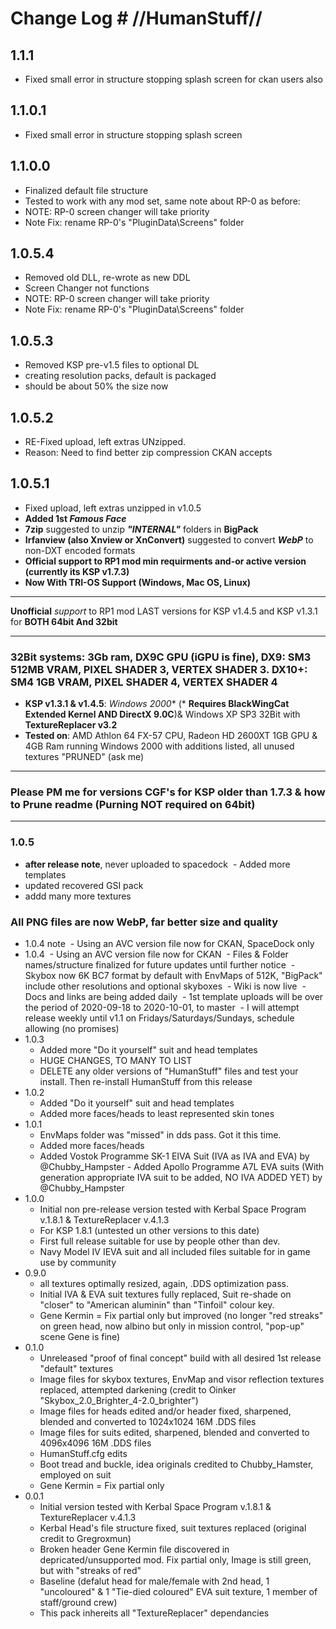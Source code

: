 # Change Log # //HumanStuff//

## 1.1.1
- Fixed small error in structure stopping splash screen for ckan users also
## 1.1.0.1
- Fixed small error in structure stopping splash screen
## 1.1.0.0
 - Finalized default file structure
 - Tested to work with any mod set, same note about RP-0 as before:
 - NOTE: RP-0 screen changer will take priority
 - Note Fix: rename RP-0's "PluginData\Screens" folder
## 1.0.5.4
 - Removed old DLL, re-wrote as new DDL
 - Screen Changer not functions
 - NOTE: RP-0 screen changer will take priority
 - Note Fix: rename RP-0's "PluginData\Screens" folder
## 1.0.5.3
 - Removed KSP pre-v1.5 files to optional DL
 - creating resolution packs, default is packaged
 - should be about 50% the size now 
## 1.0.5.2
 - RE-Fixed upload, left extras UNzipped. 
 - Reason: Need to find better zip compression CKAN accepts
## 1.0.5.1
 - Fixed upload, left extras unzipped in v1.0.5
 - **Added 1st _Famous_ _Face_**
 - **7zip** suggested to unzip **_"INTERNAL"_** folders in **BigPack** 
 - **Irfanview (also Xnview or XnConvert)** suggested to convert **_WebP_** to non-DXT encoded formats 
 - **Official support to RP1 mod min requirments and-or active version (currently its KSP v1.7.3)**
 - **Now With TRI-OS Support (Windows, Mac OS, Linux)**
***
**Unofficial** _support_ to RP1 mod LAST versions for KSP v1.4.5 and KSP v1.3.1 for **BOTH 64bit And 32bit** 
***
 ### 32Bit systems: 3Gb ram, DX9C GPU (iGPU is fine), DX9: SM3 512MB VRAM, PIXEL SHADER 3, VERTEX SHADER 3. DX10+: SM4 1GB VRAM, PIXEL SHADER 4, VERTEX SHADER 4
 - **KSP v1.3.1 & v1.4.5**: _Windows_ _2000_* (* **Requires BlackWingCat Extended Kernel AND DirectX 9.0C**)& Windows XP SP3 32Bit with **TextureReplacer v3.2**
 - **Tested on**: AMD Athlon 64 FX-57 CPU, Radeon HD 2600XT 1GB GPU  & 4GB Ram running Windows 2000 with additions listed, all unused textures "PRUNED" (ask me)
***
### Please PM me for versions CGF's for KSP older than 1.7.3 & how to Prune readme (Purning NOT required on 64bit)
***
### 1.0.5
 - **after release note**, never uploaded to spacedock
 - Added more templates
 - updated recovered GSI pack
 - addd many more textures
 ### All PNG files are now WebP, far better size and quality
* 1.0.4 note
 - Using an AVC version file now for CKAN, SpaceDock only 
* 1.0.4
 - Using an AVC version file now for CKAN 
 - Files & Folder names/structure finalized for future updates until further notice
 - Skybox now 6K BC7 format by default with EnvMaps of 512K, "BigPack" include other resolutions and optional skyboxes
 - Wiki is now live
 - Docs and links are being added daily
 - 1st template uploads will be over the period of 2020-09-18 to 2020-10-01, to master
 - I will attempt release weekly until v1.1 on Fridays/Saturdays/Sundays, schedule allowing (no promises)
* 1.0.3
  - Added more "Do it yourself" suit and head templates
  - HUGE CHANGES, TO MANY TO LIST
  - DELETE any older versions of "HumanStuff" files and test your install. Then re-install HumanStuff from this release
* 1.0.2
  - Added "Do it yourself" suit and head templates
  - Added more faces/heads to least represented skin tones
* 1.0.1
  - EnvMaps folder was "missed" in dds pass. Got it this time.
  - Added more faces/heads
  - Added Vostok Programme SK-1 EIVA Suit (IVA as IVA and EVA) by @Chubby_Hampster
  - Added Apollo Programme A7L EVA suits (With generation appropriate IVA suit to be added, NO IVA ADDED YET) by @Chubby_Hampster
* 1.0.0
  - Initial non pre-release version tested with Kerbal Space Program v.1.8.1 & TextureReplacer v.4.1.3
  - For KSP 1.8.1 (untested un other versions to this date)
  - First full release suitable for use by people other than dev.
  - Navy Model IV IEVA suit and all included files suitable for in game use by community
* 0.9.0
  - all textures optimally resized, again, .DDS optimization pass.
  - Initial IVA & EVA suit textures fully replaced, Suit re-shade on "closer" to "American aluminin" than "Tinfoil" colour key.  
  - Gene Kermin = Fix partial only but improved (no longer "red streaks" on green head, now albino but only in mission control, "pop-up" scene Gene is fine)
* 0.1.0
  - Unreleased "proof of final concept" build with all desired 1st release "default" textures
  - Image files for skybox textures, EnvMap and visor reflection textures replaced, attempted darkening (credit to Oinker "Skybox_2.0_Brighter_4-2.0_brighter")
  - Image files for heads edited and/or header fixed, sharpened, blended and converted to 1024x1024 16M .DDS files
  - Image files for suits edited, sharpened, blended and converted to 4096x4096 16M .DDS files
  - HumanStuff.cfg edits
  - Boot tread and buckle, idea originals credited to Chubby_Hamster, employed on suit
  - Gene Kermin = Fix partial only
* 0.0.1
  - Initial version tested with Kerbal Space Program v.1.8.1 & TextureReplacer v.4.1.3
  - Kerbal Head's file structure fixed, suit textures replaced (original credit to Gregroxmun)
  - Broken header Gene Kermin file discovered in depricated/unsupported mod. Fix partial only, Image is still green, but with "streaks of red"
  - Baseline (defalut head for male/female with 2nd head, 1 "uncoloured" & 1 "Tie-died coloured" EVA suit texture, 1 member of staff/ground crew)  
  - This pack inhereits all "TextureReplacer" dependancies
